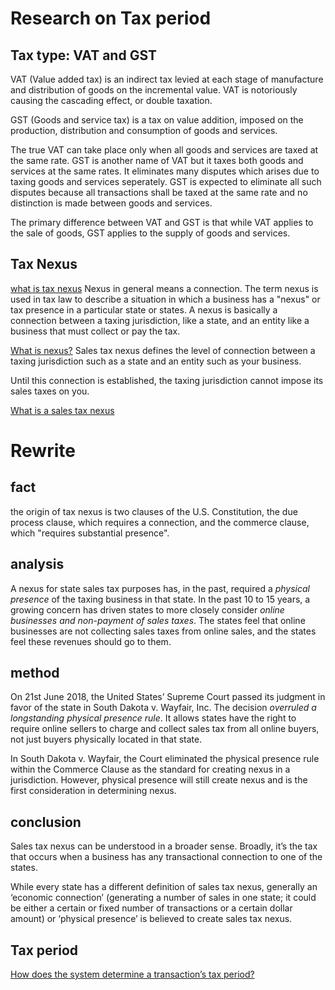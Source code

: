 # Research on Tax period

## Tax type: VAT and GST
VAT (Value added tax) is an indirect tax levied at each stage of manufacture and distribution of goods on the incremental value. VAT is notoriously causing the cascading effect, or double taxation.

GST (Goods and service tax)  is a tax on value addition, imposed on the production, distribution and consumption of goods and services.

The true VAT can take place only when all goods and services are taxed at the same rate.  GST is another name of VAT but it taxes both goods and services at the same rates. It eliminates many disputes which arises due to taxing goods and services seperately.  GST is expected to eliminate all such disputes because all transactions shall be taxed at the same rate and no distinction is made between goods and services.

The primary difference between VAT and GST is that while VAT applies to the sale of goods, GST applies to the supply of goods and services.

## Tax Nexus
[what is tax nexus](https://www.thebalancesmb.com/what-is-a-tax-nexus-398356)
Nexus in general means a connection. The term nexus is used in tax law to describe a situation in which a business has a "nexus" or tax presence in a particular state or states. A nexus is basically a connection between a taxing jurisdiction, like a state, and an entity like a business that must collect or pay the tax.

[What is nexus?](https://www.salestaxinstitute.com/sales_tax_faqs/what_is_nexus)
Sales tax nexus defines the level of connection between a taxing jurisdiction such as a state and an entity such as your business.

Until this connection is established, the taxing jurisdiction cannot impose its sales taxes on you.  

[What is a sales tax nexus](https://www.quora.com/What-is-a-sales-tax-nexus)


# Rewrite


## fact
the origin of tax nexus is two clauses of the U.S. Constitution, the due process clause, which requires a connection, and the commerce clause, which "requires substantial presence".


## analysis
A nexus for state sales tax purposes has, in the past, required a *physical presence* of the taxing business in that state. In the past 10 to 15 years, a growing concern has driven states to more closely consider *online businesses and non-payment of sales taxes*. The states feel that online businesses are not collecting sales taxes from online sales, and the states feel these revenues should go to them.


## method
On 21st June 2018, the United States’ Supreme Court passed its judgment in favor of the state in South Dakota v. Wayfair, Inc. The decision *overruled a longstanding physical presence rule*. It allows states have the right to require online sellers to charge and collect sales tax from all online buyers, not just buyers physically located in that state.  

In South Dakota v. Wayfair, the Court eliminated the physical presence rule within the Commerce Clause as the standard for creating nexus in a jurisdiction. However, physical presence will still create nexus and is the first consideration in determining nexus.


## conclusion
Sales tax nexus can be understood in a broader sense. Broadly, it’s the tax that occurs when a business has any transactional connection to one of the states.

While every state has a different definition of sales tax nexus, generally an ‘economic connection’ (generating a number of sales in one state; it could be either a certain or fixed number of transactions or a certain dollar amount) or ‘physical presence’ is believed to create sales tax nexus.

## Tax period

[How does the system determine a transaction’s tax period?](https://3389427.app.netsuite.com/app/help/helpcenter.nl?fid=section_4454154841.html#bridgehead_4455886043)
